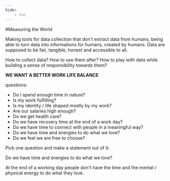 ```yaml
---
hide:
    - toc
---
```




#Measuring the World

Making tools for data collection that don't extract data from humans, being able to turn data into informations for humans, created by humans.
Data are supposed to be fair, tangible, honest and accessible to all.

How to collect data? How to use them after? How to play with data while building a sense of responsibility towards them?



**WE WANT A BETTER WORK LIFE BALANCE**

questions:
- Do I spend enough time in nature?
- Is my work fulfilling?
- Is my identity / life shaped mostly by my work?
- Are our salaries high enough?
- Do we get health care?
- Do we have recovery time at the end of a work day?
- Do we have time to connect with people in a meaningful way?
- Do we have time and energies to do what we love?
- Do we feel we are free to choose?


Pick one question and make a statement out of it:

Do we have time and energies to do what we love?

At the end of a working day people don't have the time and the mental / physical energy to do what they love.
